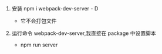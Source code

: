 1. 安装 npm i webpack-dev-server - D
    - 它不会打包文件

2. 运行命令 webpack-dev-server,我直接在 package 中设置脚本
    - npm run server